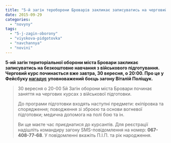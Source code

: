 ```yaml
---
title: "5-й загін тероборони Броварів закликає записуватись на черговий курс бійця"
date: 2015-09-29
categories: 
  - "novyny"
tags: 
  - "5-j-zagin-oborony"
  - "viyskova-pidgotovka"
  - "navchannya"
  - "novini"
---
```


**5-ий загін територіальної оборони міста Бровари закликає записуватись на безкоштовне навчання з військового підготування. Черговий курс починається вже завтра, 30 вересня, о 20:00. Про це у Фейсбуку [нагадує](https://www.facebook.com/groups/brovary/permalink/1114485538581411/) уповноважений боєць загону Віталій Поліщук.**

> 30 вересня о 20-00 5й Загін оборони міста Бровари починає заняття на чергових курсах з військової підготовки.
> 
> До програми підготовки входять наступні предмети: екіпіровка та спорядження; поводження зі зброєю та основи вогневої підготовки; медична допомога на полі бою та ін.
> 
> Ви ще маєте час приєднатися до курсантів. Для реєстрації надішліть командиру загону SMS-повідомлення на номер: **067-408-77-68**. У повідомленні вкажіть П.І.П. та рік народження.
